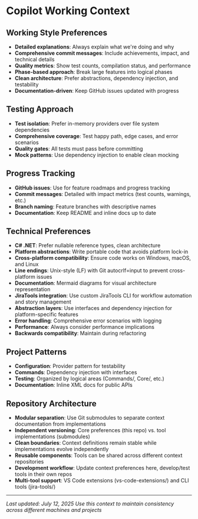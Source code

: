﻿# Copilot Working Context

##  **Working Style Preferences**
- **Detailed explanations**: Always explain what we're doing and why
- **Comprehensive commit messages**: Include achievements, impact, and technical details
- **Quality metrics**: Show test counts, compilation status, and performance
- **Phase-based approach**: Break large features into logical phases
- **Clean architecture**: Prefer abstractions, dependency injection, and testability
- **Documentation-driven**: Keep GitHub issues updated with progress

##  **Testing Approach**
- **Test isolation**: Prefer in-memory providers over file system dependencies
- **Comprehensive coverage**: Test happy path, edge cases, and error scenarios
- **Quality gates**: All tests must pass before committing
- **Mock patterns**: Use dependency injection to enable clean mocking

##  **Progress Tracking**
- **GitHub issues**: Use for feature roadmaps and progress tracking
- **Commit messages**: Detailed with impact metrics (test counts, warnings, etc.)
- **Branch naming**: Feature branches with descriptive names
- **Documentation**: Keep README and inline docs up to date

##  **Technical Preferences**
- **C# .NET**: Prefer nullable reference types, clean architecture
- **Platform abstractions**: Write portable code that avoids platform lock-in
- **Cross-platform compatibility**: Ensure code works on Windows, macOS, and Linux
- **Line endings**: Unix-style (LF) with Git autocrlf=input to prevent cross-platform issues
- **Documentation**: Mermaid diagrams for visual architecture representation
- **JiraTools integration**: Use custom JiraTools CLI for workflow automation and story management
- **Abstraction layers**: Use interfaces and dependency injection for platform-specific features
- **Error handling**: Comprehensive error scenarios with logging
- **Performance**: Always consider performance implications
- **Backwards compatibility**: Maintain during refactoring

##  **Project Patterns**
- **Configuration**: Provider pattern for testability
- **Commands**: Dependency injection with interfaces
- **Testing**: Organized by logical areas (Commands/, Core/, etc.)
- **Documentation**: Inline XML docs for public APIs

##  **Repository Architecture**
- **Modular separation**: Use Git submodules to separate context documentation from implementations
- **Independent versioning**: Core preferences (this repo) vs. tool implementations (submodules)
- **Clean boundaries**: Context definitions remain stable while implementations evolve independently
- **Reusable components**: Tools can be shared across different context repositories
- **Development workflow**: Update context preferences here, develop/test tools in their own repos
- **Multi-tool support**: VS Code extensions (vs-code-extensions/) and CLI tools (jira-tools/)

---
*Last updated: July 12, 2025*
*Use this context to maintain consistency across different machines and projects*
